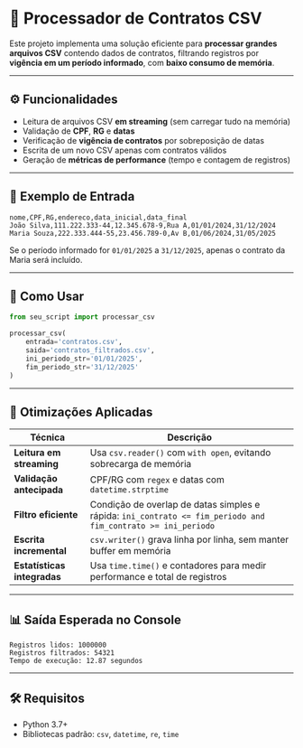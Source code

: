 # 📄 Processador de Contratos CSV

Este projeto implementa uma solução eficiente para **processar grandes arquivos CSV** contendo dados de contratos, filtrando registros por **vigência em um período informado**, com **baixo consumo de memória**.

---

## ⚙️ Funcionalidades

- Leitura de arquivos CSV **em streaming** (sem carregar tudo na memória)
- Validação de **CPF**, **RG** e **datas**
- Verificação de **vigência de contratos** por sobreposição de datas
- Escrita de um novo CSV apenas com contratos válidos
- Geração de **métricas de performance** (tempo e contagem de registros)

---

## 📁 Exemplo de Entrada

```csv
nome,CPF,RG,endereco,data_inicial,data_final
João Silva,111.222.333-44,12.345.678-9,Rua A,01/01/2024,31/12/2024
Maria Souza,222.333.444-55,23.456.789-0,Av B,01/06/2024,31/05/2025
```

Se o período informado for `01/01/2025` a `31/12/2025`, apenas o contrato da Maria será incluído.

---

## 🚀 Como Usar

```python
from seu_script import processar_csv

processar_csv(
    entrada='contratos.csv',
    saida='contratos_filtrados.csv',
    ini_periodo_str='01/01/2025',
    fim_periodo_str='31/12/2025'
)
```

---

## 🧠 Otimizações Aplicadas

| Técnica                     | Descrição |
|----------------------------|-----------|
| **Leitura em streaming**   | Usa `csv.reader()` com `with open`, evitando sobrecarga de memória |
| **Validação antecipada**   | CPF/RG com `regex` e datas com `datetime.strptime` |
| **Filtro eficiente**       | Condição de overlap de datas simples e rápida: `ini_contrato <= fim_periodo and fim_contrato >= ini_periodo` |
| **Escrita incremental**    | `csv.writer()` grava linha por linha, sem manter buffer em memória |
| **Estatísticas integradas**| Usa `time.time()` e contadores para medir performance e total de registros |

---

## 📊 Saída Esperada no Console

```text
Registros lidos: 1000000
Registros filtrados: 54321
Tempo de execução: 12.87 segundos
```

---

## 🛠 Requisitos

- Python 3.7+
- Bibliotecas padrão: `csv`, `datetime`, `re`, `time`
